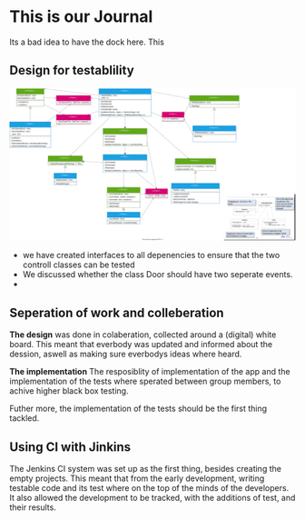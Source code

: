 # This is our Journal
Its a bad idea to have the dock here. This

## Design for testablility

![class diagram](figs/classDiagram.svg)

- we have created interfaces to all depenencies to ensure that the two controll classes can be tested
- We discussed whether the class Door should have two seperate events. 
- 

## Seperation of work and colleberation

**The design** was done in colaberation, collected around a (digital) white board. 
This meant that everbody was updated and informed about the dession, aswell as making sure everbodys ideas where heard. 

**The implementation** 
The resposiblity of implementation of the app and the implementation of the tests where sperated between group members, to achive higher black box testing. 

Futher more, the implementation of the tests should be the first thing tackled. 



## Using CI with Jinkins 

The Jenkins CI system was set up as the first thing, besides creating the empty projects. 
This meant that from the early development, writing testable code and its test where on the top of the minds of the developers. 
It also allowed the development to be tracked, with the additions of test, and their results. 



